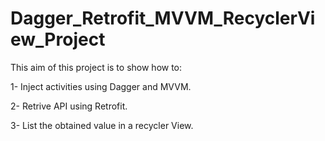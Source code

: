 # Dagger_Retrofit_MVVM_RecyclerView_Project

This aim of this project is to show how to:

1- Inject activities using Dagger and MVVM. 

2- Retrive API using Retrofit.

3- List the obtained value in a recycler View.
